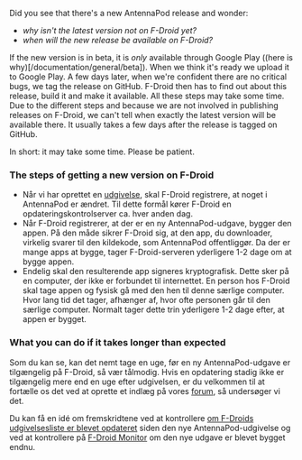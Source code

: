 Did you see that there's a new AntennaPod release and wonder:

* *why isn't the latest version not on F-Droid yet?*
* *when will the new release be available on F-Droid?*

If the new version is in beta, it is *only* available through Google Play ((here is why)[/documentation/general/beta]). When we think it's ready we upload it to Google Play. A few days later, when we're confident there are no critical bugs, we tag the release on GitHub. F-Droid then has to find out about this release, build it and make it available. All these steps may take some time. Due to the different steps and because we are not involved in publishing releases on F-Droid, we can't tell when exactly the latest version will be available there. It usually takes a few days after the release is tagged on GitHub.

In short: it may take some time. Please be patient.

### The steps of getting a new version on F-Droid

- Når vi har oprettet en [udgivelse](https://github.com/AntennaPod/AntennaPod/releases), skal F-Droid registrere, at noget i AntennaPod er ændret. Til dette formål kører F-Droid en opdateringskontrolserver ca. hver anden dag.
- Når F-Droid registrerer, at der er en ny AntennaPod-udgave, bygger den appen. På den måde sikrer F-Droid sig, at den app, du downloader, virkelig svarer til den kildekode, som AntennaPod offentliggør. Da der er mange apps at bygge, tager F-Droid-serveren yderligere 1-2 dage om at bygge appen.
- Endelig skal den resulterende app signeres kryptografisk. Dette sker på en computer, der ikke er forbundet til internettet. En person hos F-Droid skal tage appen og fysisk gå med den hen til denne særlige computer. Hvor lang tid det tager, afhænger af, hvor ofte personen går til den særlige computer. Normalt tager dette trin yderligere 1-2 dage efter, at appen er bygget.

### What you can do if it takes longer than expected

Som du kan se, kan det nemt tage en uge, før en ny AntennaPod-udgave er tilgængelig på F-Droid, så vær tålmodig. Hvis en opdatering stadig ikke er tilgængelig mere end en uge efter udgivelsen, er du velkommen til at fortælle os det ved at oprette et indlæg på vores [forum](https://forum.antennapod.org/), så undersøger vi det.

Du kan få en idé om fremskridtene ved at kontrollere [om F-Droids udgivelsesliste er blevet opdateret](https://gitlab.com/fdroid/fdroiddata/-/commits/master?search=Update+known+apks) siden den nye AntennaPod-udgivelse og ved at kontrollere på [F-Droid Monitor](https://monitor.f-droid.org/builds/build) om den nye udgave er blevet bygget endnu.
